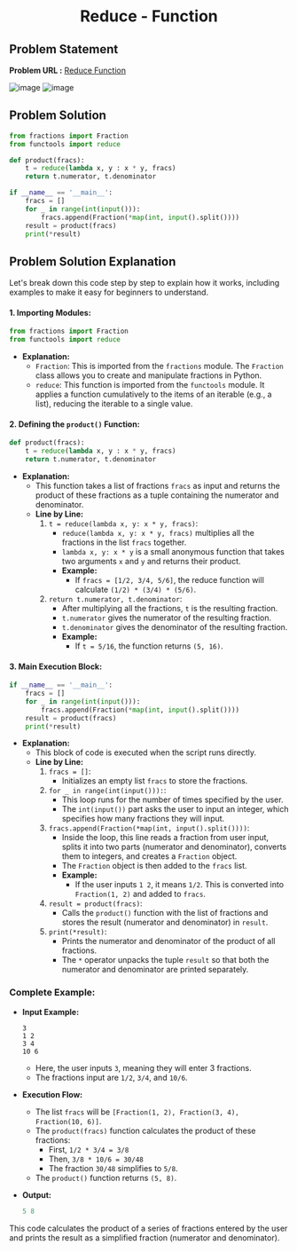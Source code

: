 <h1 align='center'>Reduce - Function</h1>

## Problem Statement

**Problem URL :** [Reduce Function](https://www.hackerrank.com/challenges/reduce-function/problem?isFullScreen=true)

![image](https://github.com/user-attachments/assets/f5d54fc4-9ef9-4788-aa80-ff47ce40a398)
![image](https://github.com/user-attachments/assets/f2347401-b5ab-40ba-98bc-f6647007885b)

## Problem Solution
```py
from fractions import Fraction
from functools import reduce

def product(fracs):
    t = reduce(lambda x, y : x * y, fracs)
    return t.numerator, t.denominator

if __name__ == '__main__':
    fracs = []
    for _ in range(int(input())):
        fracs.append(Fraction(*map(int, input().split())))
    result = product(fracs)
    print(*result)
```

## Problem Solution Explanation

Let's break down this code step by step to explain how it works, including examples to make it easy for beginners to understand.

#### 1. **Importing Modules:**
   ```python
   from fractions import Fraction
   from functools import reduce
   ```
   - **Explanation:**
     - `Fraction`: This is imported from the `fractions` module. The `Fraction` class allows you to create and manipulate fractions in Python.
     - `reduce`: This function is imported from the `functools` module. It applies a function cumulatively to the items of an iterable (e.g., a list), reducing the iterable to a single value.

#### 2. **Defining the `product()` Function:**
   ```python
   def product(fracs):
       t = reduce(lambda x, y : x * y, fracs)
       return t.numerator, t.denominator
   ```
   - **Explanation:**
     - This function takes a list of fractions `fracs` as input and returns the product of these fractions as a tuple containing the numerator and denominator.
     - **Line by Line:**
       1. `t = reduce(lambda x, y: x * y, fracs)`:
          - `reduce(lambda x, y: x * y, fracs)` multiplies all the fractions in the list `fracs` together. 
          - `lambda x, y: x * y` is a small anonymous function that takes two arguments `x` and `y` and returns their product.
          - **Example:**
            - If `fracs = [1/2, 3/4, 5/6]`, the reduce function will calculate `(1/2) * (3/4) * (5/6)`.
       2. `return t.numerator, t.denominator`:
          - After multiplying all the fractions, `t` is the resulting fraction.
          - `t.numerator` gives the numerator of the resulting fraction.
          - `t.denominator` gives the denominator of the resulting fraction.
          - **Example:**
            - If `t = 5/16`, the function returns `(5, 16)`.

#### 3. **Main Execution Block:**
   ```python
   if __name__ == '__main__':
       fracs = []
       for _ in range(int(input())):
           fracs.append(Fraction(*map(int, input().split())))
       result = product(fracs)
       print(*result)
   ```
   - **Explanation:**
     - This block of code is executed when the script runs directly.
     - **Line by Line:**
       1. `fracs = []`:
          - Initializes an empty list `fracs` to store the fractions.
       2. `for _ in range(int(input())):`:
          - This loop runs for the number of times specified by the user.
          - The `int(input())` part asks the user to input an integer, which specifies how many fractions they will input.
       3. `fracs.append(Fraction(*map(int, input().split())))`:
          - Inside the loop, this line reads a fraction from user input, splits it into two parts (numerator and denominator), converts them to integers, and creates a `Fraction` object.
          - The `Fraction` object is then added to the `fracs` list.
          - **Example:**
            - If the user inputs `1 2`, it means `1/2`. This is converted into `Fraction(1, 2)` and added to `fracs`.
       4. `result = product(fracs)`:
          - Calls the `product()` function with the list of fractions and stores the result (numerator and denominator) in `result`.
       5. `print(*result)`:
          - Prints the numerator and denominator of the product of all fractions.
          - The `*` operator unpacks the tuple `result` so that both the numerator and denominator are printed separately.

### Complete Example:

- **Input Example:**
  ```plaintext
  3
  1 2
  3 4
  10 6
  ```
  - Here, the user inputs `3`, meaning they will enter 3 fractions.
  - The fractions input are `1/2`, `3/4`, and `10/6`.

- **Execution Flow:**
  - The list `fracs` will be `[Fraction(1, 2), Fraction(3, 4), Fraction(10, 6)]`.
  - The `product(fracs)` function calculates the product of these fractions:
    - First, `1/2 * 3/4 = 3/8`
    - Then, `3/8 * 10/6 = 30/48`
    - The fraction `30/48` simplifies to `5/8`.
  - The `product()` function returns `(5, 8)`.

- **Output:**
  ```python
  5 8
  ```

This code calculates the product of a series of fractions entered by the user and prints the result as a simplified fraction (numerator and denominator).
